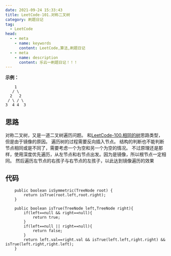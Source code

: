 ```yaml
---
date: 2021-09-24 15:33:43
title: LeetCode-101.对称二叉树
category: 刷题日记
tag:
  - LeetCode
head:
  - - meta
    - name: keywords
      content: LeetCode,算法,刷题日记
  - - meta
    - name: description
      content: 乐云一刷题日记！！！
---
```

**示例：**
```
    1
   / \
  2   2
 / \ / \
3  4 4  3
```
## 思路
对称二叉树，又是一道二叉树遍历问题。
和[LeetCode-100.相同的树](https://leyuna.xyz/#/blog?blogId=23)思路类型，但是由于镜像的原因。
遍历树的过程需要反向插入节点。
结构的判断也不能判断节点相同或是不同了，需要考虑一个为空和另一个为空的情况。
不过原理还是那样，使用深度优先遍历，从左节点和右节点出发。因为是镜像，所以根节点一定相同。
然后遍历左节点的右孩子与右节点的左孩子，以此达到镜像遍历的效果
## 代码
```
    public boolean isSymmetric(TreeNode root) {
        return isTrue(root.left,root.right);
    }

    public boolean isTrue(TreeNode left,TreeNode right){
        if(left==null && right==null){
            return true;
        }
        if(left==null || right==null){
            return false;
        }
        return left.val==right.val && isTrue(left.left,right.right) && isTrue(left.right,right.left);
    }
```
